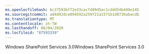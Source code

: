 ```yaml
---
ms.openlocfilehash: 6c37593bf72e33cacf489d5ac1cddd54b449e145
ms.sourcegitcommit: ad4d92dce894592a259721a1571b1d8736abacdb
ms.translationtype: MT
ms.contentlocale: zh-TW
ms.lasthandoff: 08/04/2020
ms.locfileid: "87593339"
---
```

<span data-ttu-id="2215e-101">Windows SharePoint Services 3.0</span><span class="sxs-lookup"><span data-stu-id="2215e-101">Windows SharePoint Services 3.0</span></span>
